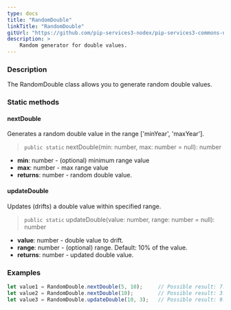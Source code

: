 ```yaml
---
type: docs
title: "RandomDouble"
linkTitle: "RandomDouble"
gitUrl: "https://github.com/pip-services3-nodex/pip-services3-commons-nodex"
description: >
    Random generator for double values.
---
```


### Description

The RandomDouble class allows you to generate random double values.

### Static methods

#### nextDouble
Generates a random double value in the range ['minYear', 'maxYear'].

> `public static` nextDouble(min: number, max: number = null): number

- **min**: number - (optional) minimum range value
- **max**: number - max range value
- **returns**: number - random double value.

#### updateDouble
Updates (drifts) a double value within specified range.

> `public static` updateDouble(value: number, range: number = null): number

- **value**: number - double value to drift.
- **range**: number - (optional) range. Default: 10% of the value.
- **returns**: number - updated double value.

### Examples

```typescript
let value1 = RandomDouble.nextDouble(5, 10);     // Possible result: 7.3
let value2 = RandomDouble.nextDouble(10);        // Possible result: 3.7
let value3 = RandomDouble.updateDouble(10, 3);   // Possible result: 9.2

```
